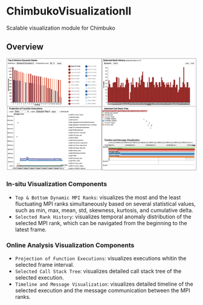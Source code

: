 # ChimbukoVisualizationII

Scalable visualization module for Chimbuko

## Overview 

![Overview](./web/static/images/overview.png)

### In-situ Visualization Components
* `Top & Bottom Dynamic MPI Ranks`: visualizes the most and the least fluctuating MPI ranks simultaneously based on several statistical values, such as min, max, mean, std, skewness, kurtosis, and cumulative delta.
* `Selected Rank History`: visualizes temporal anomaly distribution of the selected MPI rank, which can be navigated from the beginning to the latest frame. 

### Online Analysis Visualization Components
* `Projection of Function Executions`: visualizes executions whitin the selected frame interval. 
* `Selected Call Stack Tree`: visualizes detailed call stack tree of the selected execution.
* `Timeline and Message Visualization`: visualizes detailed timeline of the selected execution and the message communication between the MPI ranks.
